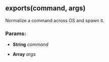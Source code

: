 

<!-- Start lib/actions/spawn_command.js -->

## exports(command, args)

Normalize a command across OS and spawn it.

### Params: 

* **String** *command* 

* **Array** *args* 

<!-- End lib/actions/spawn_command.js -->

